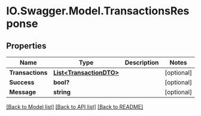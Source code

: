 # IO.Swagger.Model.TransactionsResponse
## Properties

Name | Type | Description | Notes
------------ | ------------- | ------------- | -------------
**Transactions** | [**List&lt;TransactionDTO&gt;**](TransactionDTO.md) |  | [optional] 
**Success** | **bool?** |  | [optional] 
**Message** | **string** |  | [optional] 

[[Back to Model list]](../README.md#documentation-for-models) [[Back to API list]](../README.md#documentation-for-api-endpoints) [[Back to README]](../README.md)

